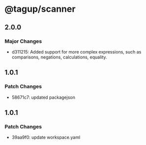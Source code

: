 # @tagup/scanner

## 2.0.0

### Major Changes

- d311215: Added support for more complex expressions, such as comparisons, negations, calculations, equality.

## 1.0.1

### Patch Changes

- 58671c7: updated packagejson

## 1.0.1

### Patch Changes

- 39aa9f0: update workspace.yaml

